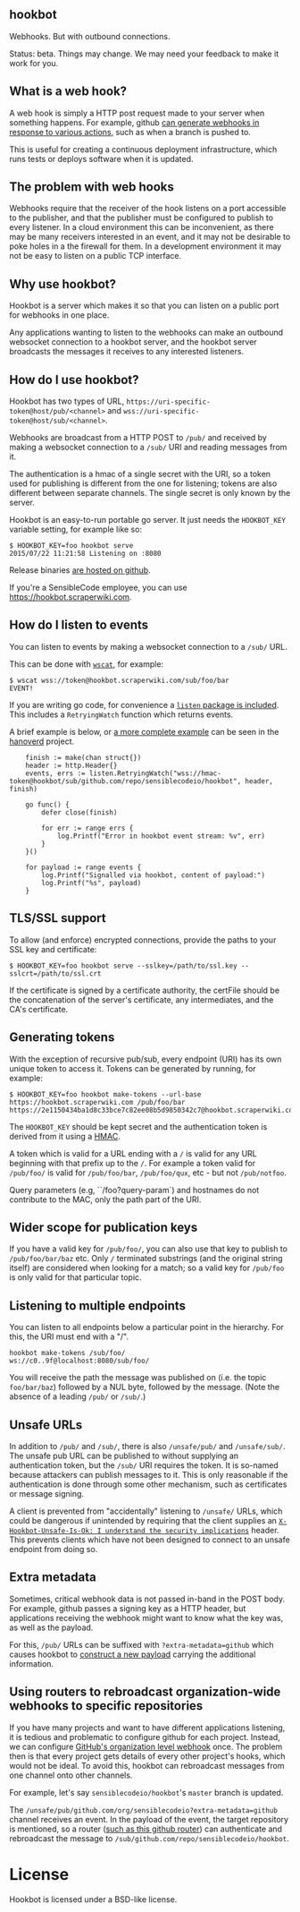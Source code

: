 hookbot
-------

Webhooks. But with outbound connections.

Status: beta. Things may change. We may need your feedback to make it work for you.

What is a web hook?
-------------------

A web hook is simply a HTTP post request made to your server when something happens.
For example, github
[can generate webhooks in response to various actions](https://developer.github.com/webhooks/),
such as when a branch is pushed to.

This is useful for creating a continuous deployment infrastructure, which runs tests
or deploys software when it is updated.

## The problem with web hooks

Webhooks require that the receiver of the hook listens on a port accessible
to the publisher, and that the publisher must be configured to publish to
every listener. In a cloud environment this can be inconvenient, as there may be
many receivers interested in an event, and it may not be desirable to poke holes in a
the firewall for them. In a development environment it may not be easy to listen on
a public TCP interface.

Why use hookbot?
----------------

Hookbot is a server which makes it so that you can listen on a public port for
webhooks in one place.

Any applications wanting to listen to the webhooks can make an outbound websocket
connection to a hookbot server, and the hookbot server broadcasts the messages it
receives to any interested listeners.

How do I use hookbot?
---------------------

Hookbot has two types of URL, `https://uri-specific-token@host/pub/<channel>` and `wss://uri-specific-token@host/sub/<channel>`.

Webhooks are broadcast from a HTTP POST to `/pub/` and received by making a websocket
connection to a `/sub/` URI and reading messages from it.

The authentication is a hmac of a single secret with the URI, so a token used for
publishing is different from the one for listening; tokens are also different
between separate channels. The single secret is only known by the server.

Hookbot is an easy-to-run portable go server. It just needs the `HOOKBOT_KEY`
variable setting, for example like so:

```
$ HOOKBOT_KEY=foo hookbot serve
2015/07/22 11:21:58 Listening on :8080
```

Release binaries [are hosted on github](https://github.com/sensiblecodeio/hookbot/releases).

If you're a SensibleCode employee, you can use https://hookbot.scraperwiki.com.

## How do I listen to events

You can listen to events by making a websocket connection to a `/sub/` URL.

This can be done with [`wscat`](https://github.com/pwaller/wscat/releases), for example:

```
$ wscat wss://token@hookbot.scraperwiki.com/sub/foo/bar
EVENT!
```

If you are writing go code, for convenience a
[`listen` package is included](https://godoc.org/github.com/sensiblecodeio/hookbot/pkg/listen).
This includes a `RetryingWatch` function which returns events.

A brief example is below, or [a more complete example](https://github.com/sensiblecodeio/hanoverd/blob/fcfb97f00a4435eb7d420d75e05ecceb88b27e80/main.go#L322)
can be seen in the [hanoverd](https://github.com/sensiblecodeio/hanoverd/) project.

```golang
	finish := make(chan struct{})
	header := http.Header{}
	events, errs := listen.RetryingWatch("wss://hmac-token@hookbot/sub/github.com/repo/sensiblecodeio/hookbot", header, finish)

	go func() {
		defer close(finish)

		for err := range errs {
			log.Printf("Error in hookbot event stream: %v", err)
		}
	}()

	for payload := range events {
		log.Printf("Signalled via hookbot, content of payload:")
		log.Printf("%s", payload)
	}
```


TLS/SSL support
---------------

To allow (and enforce) encrypted connections, provide the paths to your SSL key and
certificate:

```
$ HOOKBOT_KEY=foo hookbot serve --sslkey=/path/to/ssl.key --sslcrt=/path/to/ssl.crt
```

If the certificate is signed by a certificate authority, the certFile should be the
concatenation of the server's certificate, any intermediates, and the CA's certificate.

Generating tokens
-----------------

With the exception of recursive pub/sub, every endpoint (URI) has its own unique
token to access it. Tokens can be generated by running, for example:

```
$ HOOKBOT_KEY=foo hookbot make-tokens --url-base https://hookbot.scraperwiki.com /pub/foo/bar
https://2e1150434ba1d8c33bce7c82ee08b5d9850342c7@hookbot.scraperwiki.com/pub/foo/bar
```

The `HOOKBOT_KEY` should be kept secret and the authentication token is derived
from it using a [HMAC](https://en.wikipedia.org/wiki/Hash-based_message_authentication_code).

A token which is valid for a URL ending with a `/` is valid for any URL
beginning with that prefix up to the `/`. For example a token valid for
`/pub/foo/` is valid for `/pub/foo/bar`, `/pub/foo/qux`, etc - but not `/pub/notfoo`.

Query parameters (e.g, ``/foo?query-param`) and hostnames do not contribute to
the MAC, only the path part of the URI.

Wider scope for publication keys
--------------------------------

If you have a valid key for `/pub/foo/`, you can also use that key
to publish to `/pub/foo/bar/baz` etc. Only `/` terminated substrings (and the
original string itself) are considered when looking for a match; so a valid
key for `/pub/foo` is only valid for that particular topic.

Listening to multiple endpoints
-------------------------------

You can listen to all endpoints below a particular point in the hierarchy.
For this, the URI must end with a "/".

```
hookbot make-tokens /sub/foo/
ws://c0..9f@localhost:8080/sub/foo/
```

You will receive the path the message was published on
(i.e. the topic `foo/bar/baz`) followed by a NUL byte, followed by the message.
(Note the absence of a leading `/pub/` or `/sub/`.)

Unsafe URLs
-----------

In addition to `/pub/` and `/sub/`, there is also `/unsafe/pub/` and `/unsafe/sub/`.
The unsafe pub URL can be published to without supplying an authentication token,
but the `/sub/` URI requires the token. It is so-named because attackers can publish
messages to it. This is only reasonable if the authentication is done through
some other mechanism, such as certificates or message signing.

A client is prevented from "accidentally" listening to `/unsafe/` URLs, which could
be dangerous if unintended by requiring that the client supplies an
[`X-Hookbot-Unsafe-Is-Ok: I understand the security implications`](https://github.com/sensiblecodeio/hookbot/blob/03f7430da914ee6bbebfa264ecddc8b683d52a06/pkg/hookbot/auth.go#L71) header. This prevents clients which have not been designed to connect
to an unsafe endpoint from doing so.

Extra metadata
--------------

Sometimes, critical webhook data is not passed in-band in the POST body.
For example, github passes a signing key as a HTTP header, but applications
receiving the webhook might want to know what the key was, as well as the payload.

For this, `/pub/` URLs can be suffixed with `?extra-metadata=github` which causes
hookbot to [construct a new payload](https://github.com/sensiblecodeio/hookbot/blob/03f7430da914ee6bbebfa264ecddc8b683d52a06/pkg/hookbot/hookbot.go#L351-L356)
carrying the additional information.

Using routers to rebroadcast organization-wide webhooks to specific repositories
--------------------------------------------------------------------------------

If you have many projects and want to have different applications listening,
it is tedious and problematic to configure github for each project.
Instead, we can configure
[GitHub's organization level webhook](https://developer.github.com/v3/orgs/hooks/)
once. The problem then is that every project gets details of every other project's
hooks, which would not be ideal. To avoid this, hookbot can rebroadcast messages
from one channel onto other channels.

For example, let's say `sensiblecodeio/hookbot`'s `master` branch is updated.

The `/unsafe/pub/github.com/org/sensiblecodeio?extra-metadata=github` channel receives
an event. In the payload of the event, the target repository is mentioned, so
a router
([such as this github router](https://github.com/sensiblecodeio/hookbot/blob/03f7430da914ee6bbebfa264ecddc8b683d52a06/pkg/router/github/github.go#L192))
can authenticate and rebroadcast the message to `/sub/github.com/repo/sensiblecodeio/hookbot`.

# License

Hookbot is licensed under a BSD-like license.
